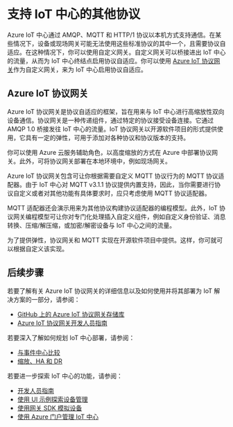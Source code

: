 <properties
   pageTitle="Azure IoT 协议网关 | Azure"
   description="介绍如何使用 Azure IoT 协议网关来扩展 Azure IoT 中心的功能和协议支持。"
   services="iot-hub"
   documentationCenter=""
   authors="kdotchkoff"
   manager="timlt"
   editor=""/>

<tags
   ms.service="iot-hub"
   ms.date="08/23/2016"
   wacn.date="10/10/2016"/>

# 支持 IoT 中心的其他协议

Azure IoT 中心通过 AMQP、MQTT 和 HTTP/1 协议以本机方式支持通信。在某些情况下，设备或现场网关可能无法使用这些标准协议的其中一个，且需要协议自适应。在这种情况下，你可以使用自定义网关。自定义网关可以桥接进出 IoT 中心的流量，从而为 IoT 中心终结点启用协议自适应。你可以使用 [Azure IoT 协议网关](https://github.com/Azure/azure-iot-protocol-gateway/blob/master/README.md)作为自定义网关，来为 IoT 中心启用协议自适应。

## Azure IoT 协议网关

Azure IoT 协议网关是协议自适应的框架，旨在用来与 IoT 中心进行高缩放性双向设备通信。协议网关是一种传递组件，通过特定的协议接受设备连接。它通过 AMQP 1.0 桥接发往 IoT 中心的流量。IoT 协议网关以开源软件项目的形式提供使用，它具有一定的弹性，可用于添加对各种协议和协议版本的支持。

你可以使用 Azure 云服务辅助角色，以高度缩放的方式在 Azure 中部署协议网关。此外，可将协议网关部署在本地环境中，例如现场网关。

Azure IoT 协议网关包含可让你根据需要自定义 MQTT 协议行为的 MQTT 协议适配器。由于 IoT 中心对 MQTT v3.1.1 协议提供内置支持，因此，当你需要进行协议自定义或者对其他功能有具体要求时，应只考虑使用 MQTT 协议适配器。

MQTT 适配器还会演示用来为其他协议构建协议适配器的编程模型。此外，IoT 协议网关编程模型可让你对专门化处理插入自定义组件，例如自定义身份验证、消息转换、压缩/解压缩，或加密/解密设备与 IoT 中心之间的流量。

为了提供弹性，协议网关和 MQTT 实现在开源软件项目中提供。这样，你可就可以根据自定义该实现。

## 后续步骤

若要了解有关 Azure IoT 协议网关的详细信息以及如何使用并将其部署为 IoT 解决方案的一部分，请参阅：

* [GitHub 上的 Azure IoT 协议网关存储库](https://github.com/Azure/azure-iot-protocol-gateway/blob/master/README.md)
* [Azure IoT 协议网关开发人员指南](https://github.com/Azure/azure-iot-protocol-gateway/blob/master/docs/DeveloperGuide.md)

若要深入了解如何规划 IoT 中心部署，请参阅：

- [与事件中心比较][lnk-compare]
- [缩放、HA 和 DR][lnk-scaling]

若要进一步探索 IoT 中心的功能，请参阅：

- [开发人员指南][lnk-devguide]
- [使用 UI 示例探索设备管理][lnk-dmui]
- [使用网关 SDK 模拟设备][lnk-gateway]
- [使用 Azure 门户管理 IoT 中心][lnk-portal]

[lnk-compare]: /documentation/articles/iot-hub-compare-event-hubs/
[lnk-scaling]: /documentation/articles/iot-hub-scaling/
[lnk-devguide]: /documentation/articles/iot-hub-devguide/
[lnk-dmui]: /documentation/articles/iot-hub-device-management-ui-sample/
[lnk-gateway]: /documentation/articles/iot-hub-linux-gateway-sdk-simulated-device/
[lnk-portal]: /documentation/articles/iot-hub-manage-through-portal/

<!---HONumber=Mooncake_0725_2016-->